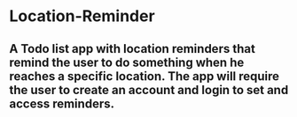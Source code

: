 # Location-Reminder
A Todo list app with location reminders that remind the user to do something when he reaches a specific location.
The app will require the user to create an account and login to set and access reminders.
---

